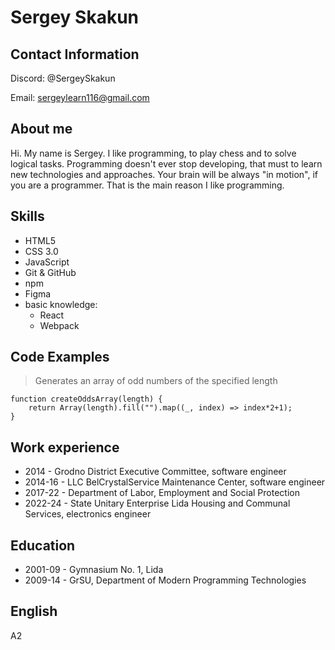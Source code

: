 # Sergey Skakun

## Contact Information

Discord: @SergeySkakun

Email: sergeylearn116@gmail.com

## About me

Hi. My name is Sergey. I like programming, to play chess and to solve logical tasks. Programming doesn't ever stop developing, that must to learn new technologies and approaches. Your brain will be always "in motion", if you are a programmer. That is the main reason I like programming.

## Skills

- HTML5
- CSS 3.0
- JavaScript
- Git & GitHub
- npm
- Figma
- basic knowledge:
  - React
  - Webpack

## Code Examples

> Generates an array of odd numbers of the specified length

```
function createOddsArray(length) {
    return Array(length).fill("").map((_, index) => index*2+1);
}
```
## Work experience

- 2014 - Grodno District Executive Committee, software engineer
- 2014-16 - LLC BelCrystalService Maintenance Center, software engineer
- 2017-22 - Department of Labor, Employment and Social Protection
- 2022-24 - State Unitary Enterprise Lida Housing and Communal Services, electronics engineer

## Education

- 2001-09 - Gymnasium No. 1, Lida
- 2009-14 - GrSU, Department of Modern Programming Technologies

## English

A2
